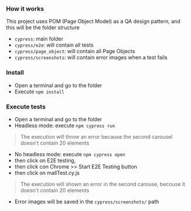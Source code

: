 ### How it works
This project uses POM (Page Object Model) as a QA design pattern, and this will be the folder structure
- `cypress`: main folder
- `cypress/e2e`: will contain all tests
- `cypress/page_object`: will contain all Page Objects
- `cypress/screenshots`: will contain error images when a test fails    

### Install
- Open a terminal and go to the folder
- Execute `npm install`
 
### Execute tests
- Open a terminal and go to the folder
- Headless mode: execute `npm cypress run`
> The execution will throw an error because the second carousel doesn't contain 20 elements
-  No headless mode: execute `npm cypress open`
- then click on E2E testing,
- then click con Chrome >> Start E2E Testing button
- then click on mallTest.cy.js
> The execution will shown an error in the second carouse, becouse it doesn't contain 20 elements
- Error images will be saved in the `cypress/screenshots/` path

